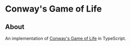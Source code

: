 # Conway's Game of Life

## About

An implementation of [Conway's Game of Life](https://en.wikipedia.org/wiki/Conway%27s_Game_of_Life) in TypeScript.
